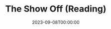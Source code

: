 ---
title: The Show Off (Reading)
date: 2023-09-08T00:00:00
opening_date: 1925-12-31
approx_date: year
closing_date:
layout: productions
playbill:
Theatre: Theatre Jacksonville
cast:
- Rogers: Charles McKinnon
- Aubrey Piper: Dr. Lynwood Evans
- Father: John A. Hall
- Gill: Lorenzo Baldwin
- Frank Hylan: Lucien Boggs
- Mother: Margaret Somerville
- Clara: Mrs. Charles T. Paxon
- Amy: Mrs. Francis M. Holt
- Joe: R. Swinnerton
crew:
- Stage Directions: Mrs. Fred Mullikin
---